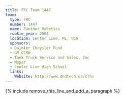 ```yaml
---
title: FRC Team 1447
team:
  type: FRC
  number: 1447
  name: Panther Robotics
  rookie_year: 2004
  location: Center Line, MI, USA
  sponsors:
  - Daimler Chrysler Fund
  - GM CCRW
  - Tank Truck Service and Sales, Inc
  - Mopar
  - Center Line High School
  links:
    Website: http://www.dndtech.us/clhs
---
```


{% include remove_this_line_and_add_a_paragraph %}